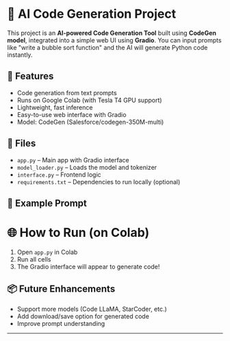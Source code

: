 # 🤖 AI Code Generation Project

This project is an **AI-powered Code Generation Tool** built using **CodeGen model**, integrated into a simple web UI using **Gradio**. You can input prompts like "write a bubble sort function" and the AI will generate Python code instantly.

## 🚀 Features

- Code generation from text prompts
- Runs on Google Colab (with Tesla T4 GPU support)
- Lightweight, fast inference
- Easy-to-use web interface with Gradio
- Model: CodeGen (Salesforce/codegen-350M-multi)

## 📁 Files

- `app.py` – Main app with Gradio interface
- `model_loader.py` – Loads the model and tokenizer
- `interface.py` – Frontend logic
- `requirements.txt` – Dependencies to run locally (optional)

## 🧠 Example Prompt


# 🌐 How to Run (on Colab)

1. Open `app.py` in Colab
2. Run all cells
3. The Gradio interface will appear to generate code!

## 📦 Future Enhancements

- Support more models (Code LLaMA, StarCoder, etc.)
- Add download/save option for generated code
- Improve prompt understanding

----
